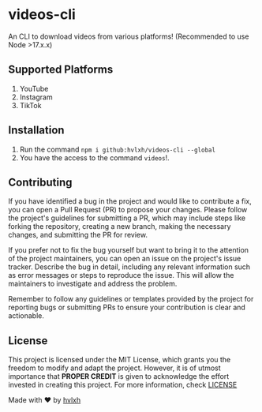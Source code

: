 # videos-cli

An CLI to download videos from various platforms! (Recommended to use Node >17.x.x)

## Supported Platforms
1. YouTube
2. Instagram
3. TikTok

## Installation
1. Run the command `npm i github:hvlxh/videos-cli --global`
2. You have the access to the command `videos`!.

## Contributing

If you have identified a bug in the project and would like to contribute a fix, you can open a Pull Request (PR) to propose your changes. Please follow the project's guidelines for submitting a PR, which may include steps like forking the repository, creating a new branch, making the necessary changes, and submitting the PR for review.

If you prefer not to fix the bug yourself but want to bring it to the attention of the project maintainers, you can open an issue on the project's issue tracker. Describe the bug in detail, including any relevant information such as error messages or steps to reproduce the issue. This will allow the maintainers to investigate and address the problem.

Remember to follow any guidelines or templates provided by the project for reporting bugs or submitting PRs to ensure your contribution is clear and actionable.

## License

This project is licensed under the MIT License, which grants you the freedom to modify and adapt the project. However, it is of utmost importance that **PROPER CREDIT** is given to acknowledge the effort invested in creating this project. For more information, check [LICENSE](https://opensource.org/license/mit/)

Made with ❤ by [hvlxh](https://hvlxh.tk)
